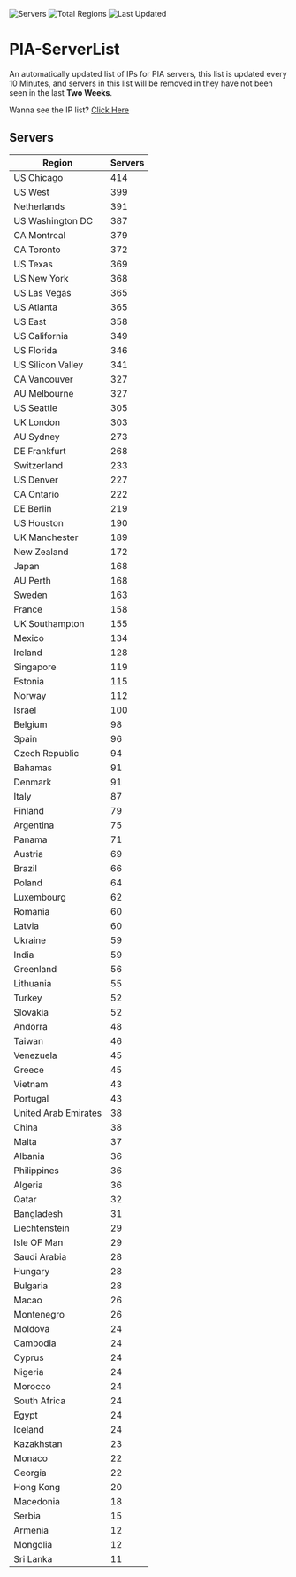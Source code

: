 ![Servers](https://img.shields.io/badge/Servers-12,569-darkgreen)
![Total Regions](https://img.shields.io/badge/Total_Regions-97-darkgreen)
![Last Updated](https://img.shields.io/badge/Last_Updated-December_16_2024_09:01_EST-darkgreen)

# PIA-ServerList
An automatically updated list of IPs for PIA servers, this list is updated every 10 Minutes, and servers in this list will be removed in they have not been seen in the last **Two Weeks**.

Wanna see the IP list? [Click Here](./servers.json)

## Servers
| Region               | Servers |
|----------------------|---------|
| US Chicago | 414 |
| US West | 399 |
| Netherlands | 391 |
| US Washington DC | 387 |
| CA Montreal | 379 |
| CA Toronto | 372 |
| US Texas | 369 |
| US New York | 368 |
| US Las Vegas | 365 |
| US Atlanta | 365 |
| US East | 358 |
| US California | 349 |
| US Florida | 346 |
| US Silicon Valley | 341 |
| CA Vancouver | 327 |
| AU Melbourne | 327 |
| US Seattle | 305 |
| UK London | 303 |
| AU Sydney | 273 |
| DE Frankfurt | 268 |
| Switzerland | 233 |
| US Denver | 227 |
| CA Ontario | 222 |
| DE Berlin | 219 |
| US Houston | 190 |
| UK Manchester | 189 |
| New Zealand | 172 |
| Japan | 168 |
| AU Perth | 168 |
| Sweden | 163 |
| France | 158 |
| UK Southampton | 155 |
| Mexico | 134 |
| Ireland | 128 |
| Singapore | 119 |
| Estonia | 115 |
| Norway | 112 |
| Israel | 100 |
| Belgium | 98 |
| Spain | 96 |
| Czech Republic | 94 |
| Bahamas | 91 |
| Denmark | 91 |
| Italy | 87 |
| Finland | 79 |
| Argentina | 75 |
| Panama | 71 |
| Austria | 69 |
| Brazil | 66 |
| Poland | 64 |
| Luxembourg | 62 |
| Romania | 60 |
| Latvia | 60 |
| Ukraine | 59 |
| India | 59 |
| Greenland | 56 |
| Lithuania | 55 |
| Turkey | 52 |
| Slovakia | 52 |
| Andorra | 48 |
| Taiwan | 46 |
| Venezuela | 45 |
| Greece | 45 |
| Vietnam | 43 |
| Portugal | 43 |
| United Arab Emirates | 38 |
| China | 38 |
| Malta | 37 |
| Albania | 36 |
| Philippines | 36 |
| Algeria | 36 |
| Qatar | 32 |
| Bangladesh | 31 |
| Liechtenstein | 29 |
| Isle OF Man | 29 |
| Saudi Arabia | 28 |
| Hungary | 28 |
| Bulgaria | 28 |
| Macao | 26 |
| Montenegro | 26 |
| Moldova | 24 |
| Cambodia | 24 |
| Cyprus | 24 |
| Nigeria | 24 |
| Morocco | 24 |
| South Africa | 24 |
| Egypt | 24 |
| Iceland | 24 |
| Kazakhstan | 23 |
| Monaco | 22 |
| Georgia | 22 |
| Hong Kong | 20 |
| Macedonia | 18 |
| Serbia | 15 |
| Armenia | 12 |
| Mongolia | 12 |
| Sri Lanka | 11 |